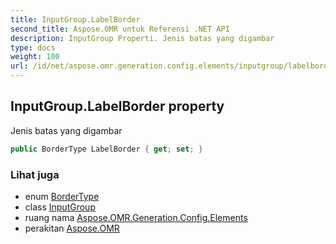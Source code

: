 ```yaml
---
title: InputGroup.LabelBorder
second_title: Aspose.OMR untuk Referensi .NET API
description: InputGroup Properti. Jenis batas yang digambar
type: docs
weight: 100
url: /id/net/aspose.omr.generation.config.elements/inputgroup/labelborder/
---
```

## InputGroup.LabelBorder property

Jenis batas yang digambar

```csharp
public BorderType LabelBorder { get; set; }
```

### Lihat juga

* enum [BorderType](../../../aspose.omr.generation.config.enums/bordertype/)
* class [InputGroup](../)
* ruang nama [Aspose.OMR.Generation.Config.Elements](../../inputgroup/)
* perakitan [Aspose.OMR](../../../)


